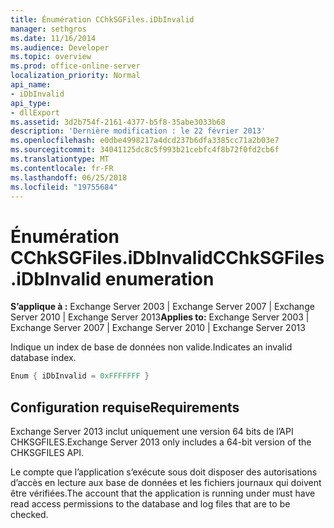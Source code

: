```yaml
---
title: Énumération CChkSGFiles.iDbInvalid
manager: sethgros
ms.date: 11/16/2014
ms.audience: Developer
ms.topic: overview
ms.prod: office-online-server
localization_priority: Normal
api_name:
- iDbInvalid
api_type:
- dllExport
ms.assetid: 3d2b754f-2161-4377-b5f8-35abe3033b68
description: 'Dernière modification : le 22 février 2013'
ms.openlocfilehash: e0dbe4998217a4dcd237b6dfa3385cc71a2b03e7
ms.sourcegitcommit: 34041125dc8c5f993b21cebfc4f8b72f0fd2cb6f
ms.translationtype: MT
ms.contentlocale: fr-FR
ms.lasthandoff: 06/25/2018
ms.locfileid: "19755684"
---
```

# <a name="cchksgfilesidbinvalid-enumeration"></a><span data-ttu-id="9442f-103">Énumération CChkSGFiles.iDbInvalid</span><span class="sxs-lookup"><span data-stu-id="9442f-103">CChkSGFiles.iDbInvalid enumeration</span></span>

<span data-ttu-id="9442f-104">**S’applique à :** Exchange Server 2003 | Exchange Server 2007 | Exchange Server 2010 | Exchange Server 2013</span><span class="sxs-lookup"><span data-stu-id="9442f-104">**Applies to:** Exchange Server 2003 | Exchange Server 2007 | Exchange Server 2010 | Exchange Server 2013</span></span>
  
<span data-ttu-id="9442f-105">Indique un index de base de données non valide.</span><span class="sxs-lookup"><span data-stu-id="9442f-105">Indicates an invalid database index.</span></span>
  
```cs
Enum { iDbInvalid = 0xFFFFFFF }

```

## <a name="requirements"></a><span data-ttu-id="9442f-106">Configuration requise</span><span class="sxs-lookup"><span data-stu-id="9442f-106">Requirements</span></span>

<span data-ttu-id="9442f-107">Exchange Server 2013 inclut uniquement une version 64 bits de l’API CHKSGFILES.</span><span class="sxs-lookup"><span data-stu-id="9442f-107">Exchange Server 2013 only includes a 64-bit version of the CHKSGFILES API.</span></span>
  
<span data-ttu-id="9442f-108">Le compte que l’application s’exécute sous doit disposer des autorisations d’accès en lecture aux base de données et les fichiers journaux qui doivent être vérifiées.</span><span class="sxs-lookup"><span data-stu-id="9442f-108">The account that the application is running under must have read access permissions to the database and log files that are to be checked.</span></span>
  

